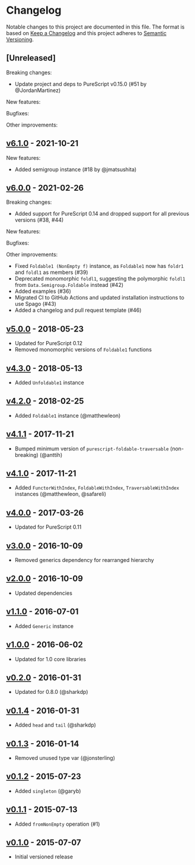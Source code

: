 # Changelog

Notable changes to this project are documented in this file. The format is based on [Keep a Changelog](https://keepachangelog.com/en/1.0.0/) and this project adheres to [Semantic Versioning](https://semver.org/spec/v2.0.0.html).

## [Unreleased]

Breaking changes:
- Update project and deps to PureScript v0.15.0 (#51 by @JordanMartinez)

New features:

Bugfixes:

Other improvements:

## [v6.1.0](https://github.com/purescript/purescript-nonempty/releases/tag/v6.0.0) - 2021-10-21

New features:
- Added semigroup instance (#18 by @jmatsushita)

## [v6.0.0](https://github.com/purescript/purescript-nonempty/releases/tag/v6.0.0) - 2021-02-26

Breaking changes:
- Added support for PureScript 0.14 and dropped support for all previous versions (#38, #44)

New features:

Bugfixes:

Other improvements:
- Fixed `Foldable1 (NonEmpty f)` instance, as `Foldable1` now has `foldr1` and `foldl1` as members (#39)
- Deprecated monomorphic `foldl1`, suggesting the polymorphic `foldl1` from `Data.Semigroup.Foldable` instead (#42)
- Added examples (#36)
- Migrated CI to GitHub Actions and updated installation instructions to use Spago (#43)
- Added a changelog and pull request template (#46)

## [v5.0.0](https://github.com/purescript/purescript-nonempty/releases/tag/v5.0.0) - 2018-05-23

- Updated for PureScript 0.12
- Removed monomorphic versions of `Foldable1` functions

## [v4.3.0](https://github.com/purescript/purescript-nonempty/releases/tag/v4.3.0) - 2018-05-13

- Added `Unfoldable1` instance

## [v4.2.0](https://github.com/purescript/purescript-nonempty/releases/tag/v4.2.0) - 2018-02-25

- Added `Foldable1` instance (@matthewleon)

## [v4.1.1](https://github.com/purescript/purescript-nonempty/releases/tag/v4.1.1) - 2017-11-21

- Bumped minimum version of `purescript-foldable-traversable` (non-breaking) (@anttih)

## [v4.1.0](https://github.com/purescript/purescript-nonempty/releases/tag/v4.1.0) - 2017-11-21

- Added `FunctorWithIndex`, `FoldableWithIndex`, `TraversableWithIndex` instances (@matthewleon, @safareli)

## [v4.0.0](https://github.com/purescript/purescript-nonempty/releases/tag/v4.0.0) - 2017-03-26

- Updated for PureScript 0.11

## [v3.0.0](https://github.com/purescript/purescript-nonempty/releases/tag/v3.0.0) - 2016-10-09

- Removed generics dependency for rearranged hierarchy

## [v2.0.0](https://github.com/purescript/purescript-nonempty/releases/tag/v2.0.0) - 2016-10-09

- Updated dependencies

## [v1.1.0](https://github.com/purescript/purescript-nonempty/releases/tag/v1.1.0) - 2016-07-01

- Added `Generic` instance

## [v1.0.0](https://github.com/purescript/purescript-nonempty/releases/tag/v1.0.0) - 2016-06-02

- Updated for 1.0 core libraries

## [v0.2.0](https://github.com/purescript/purescript-nonempty/releases/tag/v0.2.0) - 2016-01-31

- Updated for 0.8.0 (@sharkdp)

## [v0.1.4](https://github.com/purescript/purescript-nonempty/releases/tag/v0.1.4) - 2016-01-31

- Added `head` and `tail` (@sharkdp)

## [v0.1.3](https://github.com/purescript/purescript-nonempty/releases/tag/v0.1.3) - 2016-01-14

- Removed unused type var (@jonsterling)

## [v0.1.2](https://github.com/purescript/purescript-nonempty/releases/tag/v0.1.2) - 2015-07-23

- Added `singleton` (@garyb)

## [v0.1.1](https://github.com/purescript/purescript-nonempty/releases/tag/v0.1.1) - 2015-07-13

- Added `fromNonEmpty` operation (#1)

## [v0.1.0](https://github.com/purescript/purescript-nonempty/releases/tag/v0.1.0) - 2015-07-07

- Initial versioned release

